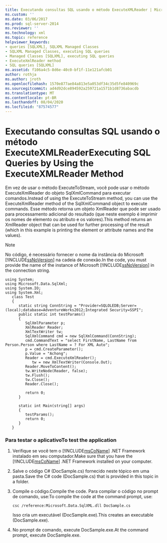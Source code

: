 ```yaml
---
title: Executando consultas SQL usando o método ExecuteXMLReader | Microsoft Docs
ms.custom: ''
ms.date: 03/06/2017
ms.prod: sql-server-2014
ms.reviewer: ''
ms.technology: xml
ms.topic: reference
helpviewer_keywords:
- queries [SQLXML], SQLXML Managed Classes
- SQLXML Managed Classes, executing SQL queries
- Managed Classes [SQLXML], executing SQL queries
- ExecuteXmlReader method
- SQL queries [SQLXML]
ms.assetid: f106a4c5-8d6e-40c0-bf1f-11e121afcb01
author: rothja
ms.author: jroth
ms.openlocfilehash: 1570e877ae84a813e5a053df34c35d5fe840969c
ms.sourcegitcommit: ad4d92dce894592a259721a1571b1d8736abacdb
ms.translationtype: MT
ms.contentlocale: pt-BR
ms.lasthandoff: 08/04/2020
ms.locfileid: "87574577"
---
```

# <a name="executing-sql-queries-by-using-the-executexmlreader-method"></a><span data-ttu-id="8a1a3-102">Executando consultas SQL usando o método ExecuteXMLReader</span><span class="sxs-lookup"><span data-stu-id="8a1a3-102">Executing SQL Queries by Using the ExecuteXMLReader Method</span></span>
  <span data-ttu-id="8a1a3-103">Em vez de usar o método ExecuteToStream, você pode usar o método ExecuteXmlReader do objeto SqlXmlCommand para executar comandos.</span><span class="sxs-lookup"><span data-stu-id="8a1a3-103">Instead of using the ExecuteToStream method, you can use the ExecuteXmlReader method of the SqlXmlCommand object to execute commands.</span></span> <span data-ttu-id="8a1a3-104">Esse método retorna um objeto XmlReader que pode ser usado para processamento adicional do resultado (que neste exemplo é imprimir os nomes de elemento ou atributo e os valores).</span><span class="sxs-lookup"><span data-stu-id="8a1a3-104">This method returns an XmlReader object that can be used for further processing of the result (which in this example is printing the element or attribute names and the values).</span></span>  
  
> [!NOTE]  
>  <span data-ttu-id="8a1a3-105">No código, é necessário fornecer o nome da instância do Microsoft [!INCLUDE[ssNoVersion](../../../includes/ssnoversion-md.md)] na cadeia de conexão.</span><span class="sxs-lookup"><span data-stu-id="8a1a3-105">In the code, you must provide the name of the instance of Microsoft [!INCLUDE[ssNoVersion](../../../includes/ssnoversion-md.md)] in the connection string.</span></span>  
  
```  
using System;  
using Microsoft.Data.SqlXml;  
using System.IO;  
using System.Xml;  
   class Test  
   {  
      static string ConnString = "Provider=SQLOLEDB;Server=(local);database=AdventureWorks2012;Integrated Security=SSPI";  
      public static int testParams()  
      {  
         SqlXmlParameter p;  
         XmlReader Reader;  
         XmlTextWriter tw;  
         SqlXmlCommand cmd = new SqlXmlCommand(ConnString);  
         cmd.CommandText = "select FirstName, LastName from Person.Person where LastName = ? For XML Auto";  
         p = cmd.CreateParameter();  
         p.Value = "Achong";  
         Reader = cmd.ExecuteXmlReader();  
            tw = new XmlTextWriter(Console.Out);  
         Reader.MoveToContent();  
         tw.WriteNode(Reader, false);  
         tw.Flush();  
         tw.Close();  
         Reader.Close();  
  
         return 0;  
      }  
  
      static int Main(string[] args)  
      {  
         testParams();  
         return 0;  
      }  
   }  
```  
  
### <a name="to-test-the-application"></a><span data-ttu-id="8a1a3-106">Para testar o aplicativo</span><span class="sxs-lookup"><span data-stu-id="8a1a3-106">To test the application</span></span>  
  
1.  <span data-ttu-id="8a1a3-107">Verifique se você tem o [!INCLUDE[msCoName](../../../includes/msconame-md.md)] .NET Framework instalado em seu computador.</span><span class="sxs-lookup"><span data-stu-id="8a1a3-107">Make sure that you have the [!INCLUDE[msCoName](../../../includes/msconame-md.md)] .NET Framework installed on your computer.</span></span>  
  
2.  <span data-ttu-id="8a1a3-108">Salve o código C# (DocSample.cs) fornecido neste tópico em uma pasta.</span><span class="sxs-lookup"><span data-stu-id="8a1a3-108">Save the C# code (DocSample.cs) that is provided in this topic in a folder.</span></span>  
  
3.  <span data-ttu-id="8a1a3-109">Compile o código.</span><span class="sxs-lookup"><span data-stu-id="8a1a3-109">Compile the code.</span></span> <span data-ttu-id="8a1a3-110">Para compilar o código no prompt de comando, use:</span><span class="sxs-lookup"><span data-stu-id="8a1a3-110">To compile the code at the command prompt, use:</span></span>  
  
    ```  
    csc /reference:Microsoft.Data.SqlXML.dll DocSample.cs  
    ```  
  
     <span data-ttu-id="8a1a3-111">Isso cria um executável (DocSample.exe).</span><span class="sxs-lookup"><span data-stu-id="8a1a3-111">This creates an executable (DocSample.exe).</span></span>  
  
4.  <span data-ttu-id="8a1a3-112">No prompt de comando, execute DocSample.exe.</span><span class="sxs-lookup"><span data-stu-id="8a1a3-112">At the command prompt, execute DocSample.exe.</span></span>  
  
  
